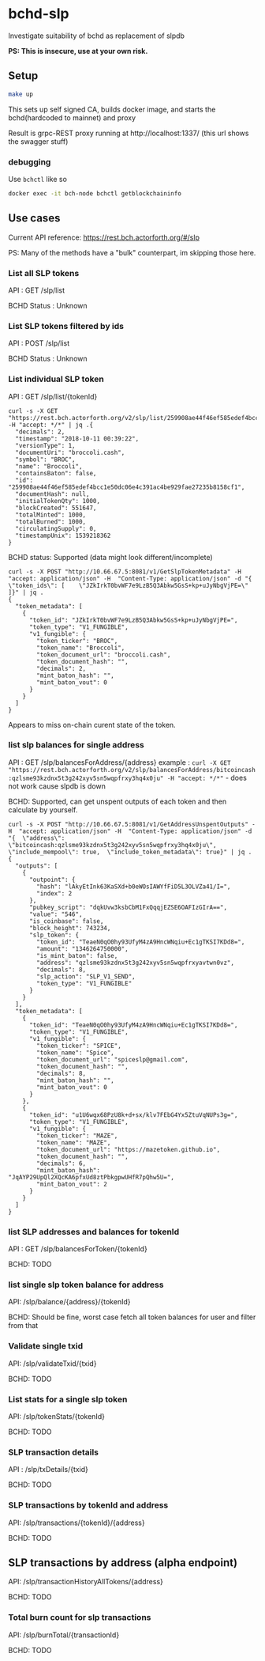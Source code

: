 # bchd-slp
Investigate suitability of bchd as replacement of slpdb

**PS: This is insecure, use at your own risk.**

## Setup

```bash
make up
```

This sets up self signed CA, builds docker image, and starts the bchd(hardcoded to mainnet) and proxy

Result is grpc-REST proxy running at http://localhost:1337/ (this url shows the swagger stuff)

### debugging

Use `bchctl` like so

```bash
docker exec -it bch-node bchctl getblockchaininfo
```

## Use cases

Current API reference: https://rest.bch.actorforth.org/#/slp

PS: Many of the methods have a "bulk" counterpart, im skipping those here.

### List all SLP tokens

API : GET /slp/list

BCHD Status : Unknown

### List SLP tokens filtered by ids

API : POST /slp/list

BCHD Status : Unknown


### List individual SLP token

API : GET /slp/list/{tokenId}

```
curl -s -X GET "https://rest.bch.actorforth.org/v2/slp/list/259908ae44f46ef585edef4bcc1e50dc06e4c391ac4be929fae27235b8158cf1" -H "accept: */*" | jq .{
  "decimals": 2,
  "timestamp": "2018-10-11 00:39:22",
  "versionType": 1,
  "documentUri": "broccoli.cash",
  "symbol": "BROC",
  "name": "Broccoli",
  "containsBaton": false,
  "id": "259908ae44f46ef585edef4bcc1e50dc06e4c391ac4be929fae27235b8158cf1",
  "documentHash": null,
  "initialTokenQty": 1000,
  "blockCreated": 551647,
  "totalMinted": 1000,
  "totalBurned": 1000,
  "circulatingSupply": 0,
  "timestampUnix": 1539218362
}
```

BCHD status: Supported (data might look different/incomplete)

```
curl -s -X POST "http://10.66.67.5:8081/v1/GetSlpTokenMetadata" -H  "accept: application/json" -H  "Content-Type: application/json" -d "{  \"token_ids\": [    \"JZkIrkT0bvWF7e9LzB5Q3Abkw5GsS+kp+uJyNbgVjPE=\"  ]}" | jq .
{
  "token_metadata": [
    {
      "token_id": "JZkIrkT0bvWF7e9LzB5Q3Abkw5GsS+kp+uJyNbgVjPE=",
      "token_type": "V1_FUNGIBLE",
      "v1_fungible": {
        "token_ticker": "BROC",
        "token_name": "Broccoli",
        "token_document_url": "broccoli.cash",
        "token_document_hash": "",
        "decimals": 2,
        "mint_baton_hash": "",
        "mint_baton_vout": 0
      }
    }
  ]
}
```

Appears to miss on-chain curent state of the token.

### list slp balances for single address

API : GET /slp/balancesForAddress/{address}
example : `curl -X GET "https://rest.bch.actorforth.org/v2/slp/balancesForAddress/bitcoincash:qzlsme93kzdnx5t3g242xyv5sn5wqpfrxy3hq4x0ju" -H "accept: */*"` - does not work cause slpdb is down

BCHD: Supported, can get unspent outputs of each token and then calculate by yourself.
```
curl -s -X POST "http://10.66.67.5:8081/v1/GetAddressUnspentOutputs" -H  "accept: application/json" -H  "Content-Type: application/json" -d "{  \"address\": \"bitcoincash:qzlsme93kzdnx5t3g242xyv5sn5wqpfrxy3hq4x0ju\",  \"include_mempool\": true,  \"include_token_metadata\": true}" | jq .
{
  "outputs": [
    {
      "outpoint": {
        "hash": "lAkyEtInk63KaSXd+b0eWOsIAWYfFiD5L3OLVZa41/I=",
        "index": 2
      },
      "pubkey_script": "dqkUvw3ksbCbM1FxQqqjEZSE6OAFIzGIrA==",
      "value": "546",
      "is_coinbase": false,
      "block_height": 743234,
      "slp_token": {
        "token_id": "TeaeN0qO0hy93UfyM4zA9HncWNqiu+Ec1gTKSI7KDd8=",
        "amount": "1346264750000",
        "is_mint_baton": false,
        "address": "qzlsme93kzdnx5t3g242xyv5sn5wqpfrxyavtwn0vz",
        "decimals": 8,
        "slp_action": "SLP_V1_SEND",
        "token_type": "V1_FUNGIBLE"
      }
    }
  ],
  "token_metadata": [
    {
      "token_id": "TeaeN0qO0hy93UfyM4zA9HncWNqiu+Ec1gTKSI7KDd8=",
      "token_type": "V1_FUNGIBLE",
      "v1_fungible": {
        "token_ticker": "SPICE",
        "token_name": "Spice",
        "token_document_url": "spiceslp@gmail.com",
        "token_document_hash": "",
        "decimals": 8,
        "mint_baton_hash": "",
        "mint_baton_vout": 0
      }
    },
    {
      "token_id": "u1U6wqx68PzU8k+d+sx/klv7FEbG4Yx5ZtuVqNUPs3g=",
      "token_type": "V1_FUNGIBLE",
      "v1_fungible": {
        "token_ticker": "MAZE",
        "token_name": "MAZE",
        "token_document_url": "https://mazetoken.github.io",
        "token_document_hash": "",
        "decimals": 6,
        "mint_baton_hash": "JqAYP29UpQl2XQcKA6pfxUd8ztPbkgpwUHfR7pQhw5U=",
        "mint_baton_vout": 2
      }
    }
  ]
}
```



### list SLP addresses and balances for tokenId

API : GET /slp/balancesForToken/{tokenId}

BCHD: TODO

### list single slp token balance for address

API: /slp/balance/{address}/{tokenId}

BCHD: Should be fine, worst case fetch all token balances for user and filter from that

### Validate single txid

API: /slp/validateTxid/{txid}

BCHD: TODO

### List stats for a single slp token

API: /slp/tokenStats/{tokenId}

BCHD: TODO


### SLP transaction details

API : /slp/txDetails/{txid}

BCHD: TODO

### SLP transactions by tokenId and address

API: /slp/transactions/{tokenId}/{address}

BCHD: TODO

## SLP transactions by address (alpha endpoint)

API: /slp/transactionHistoryAllTokens/{address}

BCHD: TODO

### Total burn count for slp transactions

API: /slp/burnTotal/{transactionId}

BCHD: TODO

